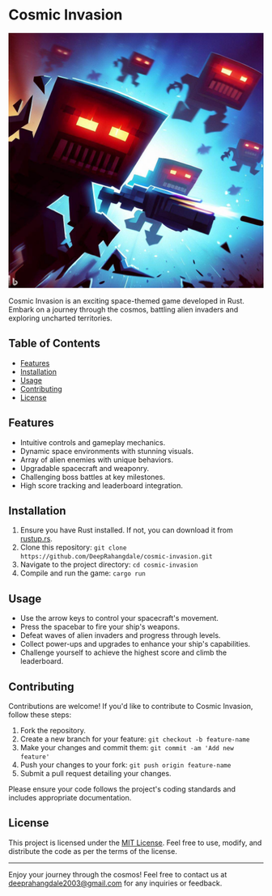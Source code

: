 # Cosmic Invasion

![Project Logo](invaders.jfif) <!-- If applicable -->

Cosmic Invasion is an exciting space-themed game developed in Rust. Embark on a journey through the cosmos, battling alien invaders and exploring uncharted territories.

## Table of Contents
- [Features](#features)
- [Installation](#installation)
- [Usage](#usage)
- [Contributing](#contributing)
- [License](#license)

## Features

- Intuitive controls and gameplay mechanics.
- Dynamic space environments with stunning visuals.
- Array of alien enemies with unique behaviors.
- Upgradable spacecraft and weaponry.
- Challenging boss battles at key milestones.
- High score tracking and leaderboard integration.

## Installation

1. Ensure you have Rust installed. If not, you can download it from [rustup.rs](https://rustup.rs/).
2. Clone this repository: `git clone https://github.com/DeepRahangdale/cosmic-invasion.git`
3. Navigate to the project directory: `cd cosmic-invasion`
4. Compile and run the game: `cargo run`

## Usage

- Use the arrow keys to control your spacecraft's movement.
- Press the spacebar to fire your ship's weapons.
- Defeat waves of alien invaders and progress through levels.
- Collect power-ups and upgrades to enhance your ship's capabilities.
- Challenge yourself to achieve the highest score and climb the leaderboard.

## Contributing

Contributions are welcome! If you'd like to contribute to Cosmic Invasion, follow these steps:

1. Fork the repository.
2. Create a new branch for your feature: `git checkout -b feature-name`
3. Make your changes and commit them: `git commit -am 'Add new feature'`
4. Push your changes to your fork: `git push origin feature-name`
5. Submit a pull request detailing your changes.

Please ensure your code follows the project's coding standards and includes appropriate documentation.

## License

This project is licensed under the [MIT License](LICENSE). Feel free to use, modify, and distribute the code as per the terms of the license.

---

Enjoy your journey through the cosmos! Feel free to contact us at deeprahangdale2003@gmail.com for any inquiries or feedback.
